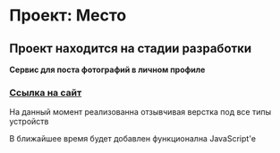 # Проект: Место

## Проект находится на стадии разработки


**Сервис для поста фотографий в личном профиле**

###  [Ссылка на сайт]()


На данный момент реализованна отзывчивая верстка под все типы устройств

В ближайшее время будет добавлен функционална JavaScript'e
